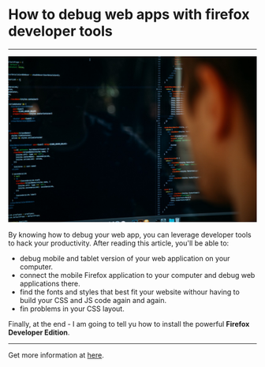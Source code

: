# How to debug web apps with firefox developer tools

<hr/>

![firefox dev image](../../../img-root/firefox_LmBD9OaRAJPnBYBoZwyZMw.jpeg)

By knowing how to debug your web app, you can leverage developer tools to hack your productivity. After reading this article, you'll be able to:

- debug mobile and tablet version of your web application on your computer.
- connect the mobile Firefox application to your computer and debug web applications there.
- find the fonts and styles that best fit your website withour having to build your CSS and JS code again and again.
- fin problems in your CSS layout.

Finally, at the end - I am going to tell yu how to install the powerful **Firefox Developer Edition**.

<hr/>

Get more information at [here](https://medium.com/@sukantk3.4/how-to-debug-web-apps-with-firefox-developer-tools-64a9f531af90).
